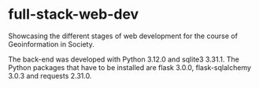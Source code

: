 # full-stack-web-dev
Showcasing the different stages of web development for the course of Geoinformation in Society.

The back-end was developed with Python 3.12.0 and sqlite3 3.31.1. The Python packages that have to be installed are flask 3.0.0, flask-sqlalchemy 3.0.3 and requests 2.31.0.